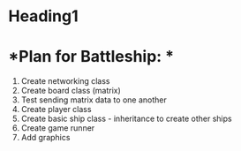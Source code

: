 # Heading1
# *Plan for Battleship: *

1. Create networking class
2. Create board class (matrix)
3. Test sending matrix data to one another
4. Create player class
5. Create basic ship class - inheritance to create other ships
6. Create game runner
7. Add graphics
